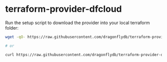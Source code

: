 # terraform-provider-dfcloud

Run the setup script to download the provider into your local terraform folder:

```bash
wget -qO- https://raw.githubusercontent.com/dragonflydb/terraform-provider-dfcloud/refs/heads/main/setup.sh | sh

# or

curl https://raw.githubusercontent.com/dragonflydb/terraform-provider-dfcloud/refs/heads/main/setup.sh| sh
```
